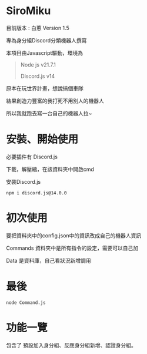 # SiroMiku
目前版本 : 白蔥 Version 1.5

專為身分組Discord分類機器人撰寫

本項目由Javascript驅動，環境為
> Node js v21.7.1
> 
> Discord.js v14

原本在玩世界計畫，想說搞個車隊

結果創造力豐富的我打死不用別人的機器人

所以我就跑去寫一台自己的機器人拉~

# 安裝、開始使用
必要插件有 Discord.js

下載，解壓縮，在該資料夾中開啟cmd

安裝Discord.js
```
npm i discord.js@14.0.0
```

# 初次使用
要把資料夾中的config.json中的資訊改成自己的機器人資訊

Commands 資料夾中是所有指令的設定，需要可以自己加

Data 是資料庫，自己看狀況新增調用

# 最後
```
node Command.js
```

# 功能一覽
包含了 預設加入身分組、反應身分組新增、認證身分組。
